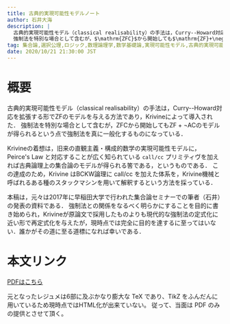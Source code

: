 ```yaml
---
title: 古典的実現可能性モデルノート
author: 石井大海
description: |
  古典的実現可能性モデル（classical realisability）の手法は，Curry--Howard対応を拡張する形で$\mathrm{ZF}$のモデルを与える方法であり，Krivineによって導入された．
  強制法を特別な場合として含むが，$\mathrm{ZFC}$から開始しても$\mathrm{ZF}+\neg \mathrm{AC}$のモデルが得られるという点で強制法を真に一般化するものになっている．
tag: 集合論,選択公理,ロジック,数理論理学,数学基礎論,実現可能性モデル,古典的実現可能性モデル,継続,call/cc
date: 2020/10/21 21:30:00 JST
---
```


# 概要
古典的実現可能性モデル（classical realisability）の手法は，Curry--Howard対応を拡張する形で$\mathrm{ZF}$のモデルを与える方法であり，Krivineによって導入された．
強制法を特別な場合として含むが，$\mathrm{ZFC}$から開始しても$\mathrm{ZF}+\neg \mathrm{AC}$のモデルが得られるという点で強制法を真に一般化するものになっている．

Krivineの着想は，旧来の直観主義・構成的数学の実現可能性モデルに，Peirce's Law と対応することが広く知られている `call/cc` プリミティヴを加えれば古典論理上の集合論のモデルが得られる筈である，というものである．
この達成のため，Krivine はBCKW論理に call/cc を加えた体系を，Krivine機械と呼ばれるある種のスタックマシンを用いて解釈するという方法を採っている．

本稿は，元々は2017年に早稲田大学で行われた集合論セミナーでの筆者（石井）の発表の資料である．
強制法との関係をなるべく明らかにすることを目的に書き始められ，Krivineが原論文で採用したものよりも現代的な強制法の定式化に近い形で再定式化を与えたが，現時点では完全に目的を達するに至ってはいない．誰かがその道に至る道標になれば幸いである．

# 本文リンク
[PDFはこちら](./realisability.pdf)

元となったレジュメは6部に及ぶかなり膨大な TeX であり、TikZ をふんだんに用いているため現時点ではHTML化が出来ていない。
従って、当面は PDF のみの提供とさせて頂く。
